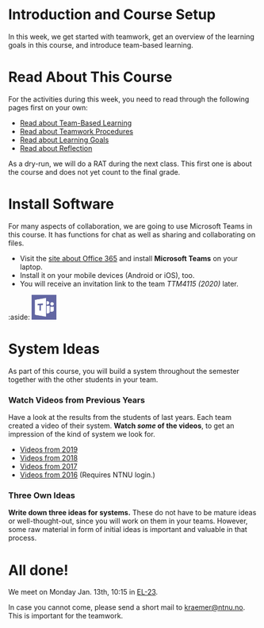 # Introduction and Course Setup

In this week, we get started with teamwork, get an overview of the learning goals in this course, and introduce team-based learning. 


# Read About This Course

For the activities during this week, you need to read through the following pages first on your own:

* [Read about Team-Based Learning](learning-tbl.html)
* [Read about Teamwork Procedures](learning-teamwork.html)
* [Read about Learning Goals](learning-goals.html)
* [Read about Reflection](learning-reflection.html)

As a dry-run, we will do a RAT during the next class. This first one is about the course and does not yet count to the final grade.

# Install Software 

For many aspects of collaboration, we are going to use Microsoft Teams in this course. It has functions for chat as well as sharing and collaborating on files. 

* Visit the [site about Office 365](https://innsida.ntnu.no/wiki/-/wiki/English/Office+365) and install **Microsoft Teams** on your laptop.
* Install it on your mobile devices (Android or iOS), too.
* You will receive an invitation link to the team _TTM4115 (2020)_ later.


:aside: 
<img width="50px" src="figures/msteams.jpg"/>



# System Ideas

As part of this course, you will build a system throughout the semester together with the other students in your team. 

### Watch Videos from Previous Years
Have a look at the results from the students of last years. Each team created a video of their system. **Watch *some* of the videos**, to get an impression of the kind of system we look for. 

* [Videos from 2019](videos-2019.html)
* [Videos from 2018](videos-2018.html)
* [Videos from 2017](videos-2017.html)
* [Videos from 2016](https://mediasite.ntnu.no/Mediasite/Catalog/catalogs/ttm4115-studentvideoer-v16) (Requires NTNU login.)

### Three Own Ideas

**Write down three ideas for systems.** These do not have to be mature ideas or well-thought-out, since you will work on them in your teams. However, some raw material in form of initial ideas is important and valuable in that process. 



# All done!

We meet on Monday Jan. 13th, 10:15 in [EL-23](http://bit.ly/2p6mAhe). 


In case you cannot come, please send a short mail to kraemer@ntnu.no. This is important for the teamwork.